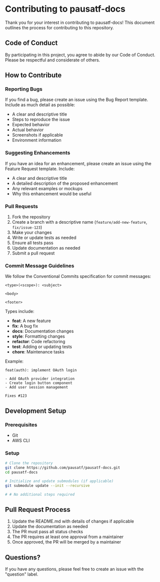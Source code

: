 # Contributing to pausatf-docs

Thank you for your interest in contributing to pausatf-docs! This document outlines the process for contributing to this repository.

## Code of Conduct

By participating in this project, you agree to abide by our Code of Conduct. Please be respectful and considerate of others.

## How to Contribute

### Reporting Bugs

If you find a bug, please create an issue using the Bug Report template. Include as much detail as possible:

- A clear and descriptive title
- Steps to reproduce the issue
- Expected behavior
- Actual behavior
- Screenshots if applicable
- Environment information

### Suggesting Enhancements

If you have an idea for an enhancement, please create an issue using the Feature Request template. Include:

- A clear and descriptive title
- A detailed description of the proposed enhancement
- Any relevant examples or mockups
- Why this enhancement would be useful

### Pull Requests

1. Fork the repository
2. Create a branch with a descriptive name (`feature/add-new-feature`, `fix/issue-123`)
3. Make your changes
4. Write or update tests as needed
5. Ensure all tests pass
6. Update documentation as needed
7. Submit a pull request

### Commit Message Guidelines

We follow the Conventional Commits specification for commit messages:

```
<type>(<scope>): <subject>

<body>

<footer>
```

Types include:
- **feat**: A new feature
- **fix**: A bug fix
- **docs**: Documentation changes
- **style**: Formatting changes
- **refactor**: Code refactoring
- **test**: Adding or updating tests
- **chore**: Maintenance tasks

Example:
```
feat(auth): implement OAuth login

- Add OAuth provider integration
- Create login button component
- Add user session management

Fixes #123
```

## Development Setup

### Prerequisites

- Git
- AWS CLI

### Setup

```bash
# Clone the repository
git clone https://github.com/pausatf/pausatf-docs.git
cd pausatf-docs

# Initialize and update submodules (if applicable)
git submodule update --init --recursive

# # No additional steps required
```

## Pull Request Process

1. Update the README.md with details of changes if applicable
2. Update the documentation as needed
3. The PR must pass all status checks
4. The PR requires at least one approval from a maintainer
5. Once approved, the PR will be merged by a maintainer

## Questions?

If you have any questions, please feel free to create an issue with the "question" label.
